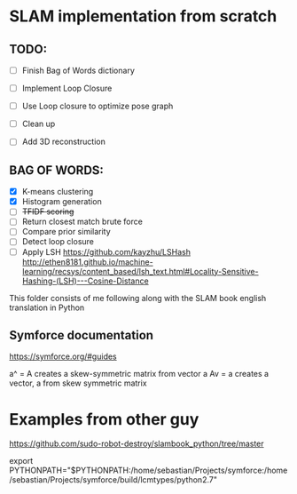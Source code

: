 # SLAM implementation from scratch

## TODO:
- [ ] Finish Bag of Words dictionary
- [ ] Implement Loop Closure
- [ ] Use Loop closure to optimize pose graph
- [ ] Clean up
- [ ] Add 3D reconstruction


## BAG OF WORDS:
- [x] K-means clustering
- [x] Histogram generation
- [ ] ~~TFIDF scoring~~
- [ ] Return closest match brute force
- [ ] Compare prior similarity
- [ ] Detect loop closure
- [ ] Apply LSH https://github.com/kayzhu/LSHash
http://ethen8181.github.io/machine-learning/recsys/content_based/lsh_text.html#Locality-Sensitive-Hashing-(LSH)---Cosine-Distance

This folder consists of me following along with the SLAM book english translation in Python

## Symforce documentation

https://symforce.org/#guides

a^ = A creates a skew-symmetric matrix from vector a
Av = a creates a vector, a from skew symmetric matrix

# Examples from other guy
https://github.com/sudo-robot-destroy/slambook_python/tree/master

export PYTHONPATH="$PYTHONPATH:/home/sebastian/Projects/symforce:/home/sebastian/Projects/symforce/build/lcmtypes/python2.7"


